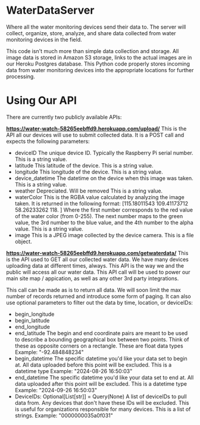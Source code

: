 # WaterDataServer
Where all the water monitoring devices send their data to. The server will collect, organize, store, analyze, and share data collected from water monitoring devices in the field.

This code isn't much more than simple data collection and storage. All image data is stored in Amazon S3 storage, links to the actual images are in our Heroku Postgres database. This Python code properly stores incoming data from water monitoring devices into the appropriate locations for further processing.

# Using Our API
There are currently two publicly available APIs:

**https://water-watch-58265eebffd9.herokuapp.com/upload/**
This is the API all our devices will use to submit collected data. It is a POST call and expects the following parameters: 
* deviceID
    The unique device ID. Typically the Raspberry Pi serial number.
    This is a string value.
* latitude
    This latitude of the device. 
    This is a string value.
* longitude
    This longitude of the device.
    This is a string value.
* device_datetime
    The datetime on the device when this image was taken. 
    This is a string value.
* weather
    Depreciated. Will be removed
    This is a string value.
* waterColor
    This is the RGBA value calculated by analyzing the image taken. It is returned in the following format:
    [115.18011543 109.41173712  58.26233262 118.        ]
    Where the first number corresponds to the red value of the water color (from 0-255). The next number maps to the green value, the 3rd number to the blue value, and the 4th number to the alpha value. 
    This is a string value.
* image
    This is a JPEG image collected by the device camera.
    This is a file object. 

**https://water-watch-58265eebffd9.herokuapp.com/getwaterdata/**
This is the API used to GET all our collected water data. We have many devices uploading data at different times, always. This API is the way we and the public will access all our water data.
This API call will be used to power our main site map / appication, as well as any other 3rd party integrations. 

This call can be made as is to return all data. We will soon limit the max number of records returned and introduce some form of paging. 
It can also use optional parameters to filter out the data by time, location, or deviceIDs:

* begin_longitude
* begin_latitude
* end_longitude
* end_latitude
    The begin and end coordinate pairs are meant to be used to describe a bounding geographical box between two points. Think of these as opposite corners on a rectangle.
    These are float data types
    Example: "-92.484848234"
* begin_datetime
    The specific datetime you'd like your data set to begin at. All data uploaded before this point will be excluded.
    This is a datetime type
    Example: "2024-08-26 16:50:03"
* end_datetime
    The specific datetime you'd like your data set to end at. All data uploaded after this point will be excluded.
    This is a datetime type
    Example: "2024-09-26 16:50:03"
* DeviceIDs: Optional[List[str]] = Query(None)
    A list of deviceIDs to pull data from. Any devices that don't have these IDs will be excluded. This is useful for organizations responsible for many devices.
    This is a list of strings.
    Example: "0000000035a0f031"
